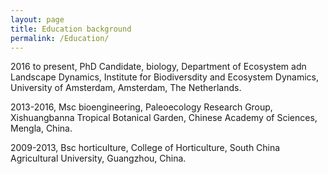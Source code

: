 ```yaml
---
layout: page
title: Education background
permalink: /Education/
---
```


2016 to present, PhD Candidate, biology, Department of Ecosystem adn Landscape Dynamics, Institute for Biodiversdity and Ecosystem Dynamics, University of Amsterdam, Amsterdam, The Netherlands.

2013-2016, Msc bioengineering, Paleoecology Research Group, Xishuangbanna Tropical Botanical Garden, Chinese Academy of Sciences, Mengla, China.

2009-2013, Bsc horticulture, College of Horticulture, South China Agricultural University, Guangzhou, China.
